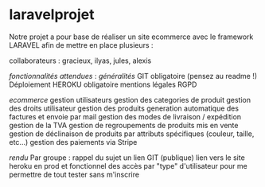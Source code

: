 # laravelprojet

Notre projet a pour base de réaliser un site ecommerce avec le framework LARAVEL afin de mettre en place plusieurs :

collaborateurs :  gracieux, ilyas, jules, alexis

_fonctionnalités attendues_ :
*généralités*
GIT obligatoire (pensez au readme !)
Déploiement HEROKU obligatoire
mentions légales
RGPD

*ecommerce*
gestion utilisateurs
gestion des categories de produit
gestion des droits utilisateur
gestion des produits
generation automatique des factures et envoie par mail
gestion des modes de livraison / expédition
gestion de la TVA
gestion de regroupements de produits mis en vente
gestion de déclinaison de produits par attributs spécifiques (couleur, taille, etc...)
gestion des paiements via Stripe

*rendu*
Par groupe :
rappel du sujet
un lien GIT (publique)
lien vers le site heroku en prod et fonctionnel
des accès par "type" d'utilisateur pour me permettre de tout tester sans m'inscrire